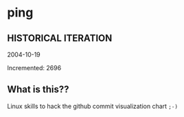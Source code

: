 # ping

## HISTORICAL ITERATION
2004-10-19

Incremented: 2696

## What is this?? 
Linux skills to hack the github commit visualization chart `;-)`
